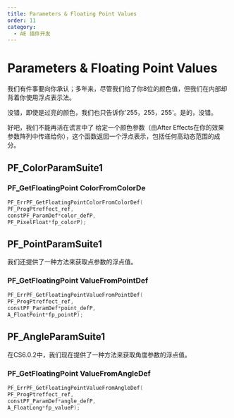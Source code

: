 ```yaml
---
title: Parameters & Floating Point Values
order: 11
category:
  - AE 插件开发
---
```


# Parameters & Floating Point Values

我们有件事要向你承认；多年来，尽管我们给了你8位的颜色值，但我们在内部却背着你使用浮点表示法。

没错，即使是过亮的颜色，我们也只告诉你'255，255，255'。是的，没错。

好吧，我们不能再活在谎言中了 给定一个颜色参数（由After Effects在你的效果参数阵列中传递给你），这个函数返回一个浮点表示，包括任何高动态范围的成分。

## PF_ColorParamSuite1

### PF_GetFloatingPoint ColorFromColorDe

```cpp
PF_ErrPF_GetFloatingPointColorFromColorDef(
PF_ProgPtreffect_ref,
constPF_ParamDef*color_defP,
PF_PixelFloat*fp_colorP);
```

## PF_PointParamSuite1

我们还提供了一种方法来获取点参数的浮点值。

### PF_GetFloatingPoint ValueFromPointDef

```cpp
PF_ErrPF_GetFloatingPointValueFromPointDef(
PF_ProgPtreffect_ref,
constPF_ParamDef*point_defP,
A_FloatPoint*fp_pointP);
```

## PF_AngleParamSuite1

在CS6.0.2中，我们现在提供了一种方法来获取角度参数的浮点值。

### PF_GetFloatingPoint ValueFromAngleDef

```cpp
PF_ErrPF_GetFloatingPointValueFromAngleDef(
PF_ProgPtreffect_ref,
constPF_ParamDef*angle_defP,
A_FloatLong*fp_valueP);
```